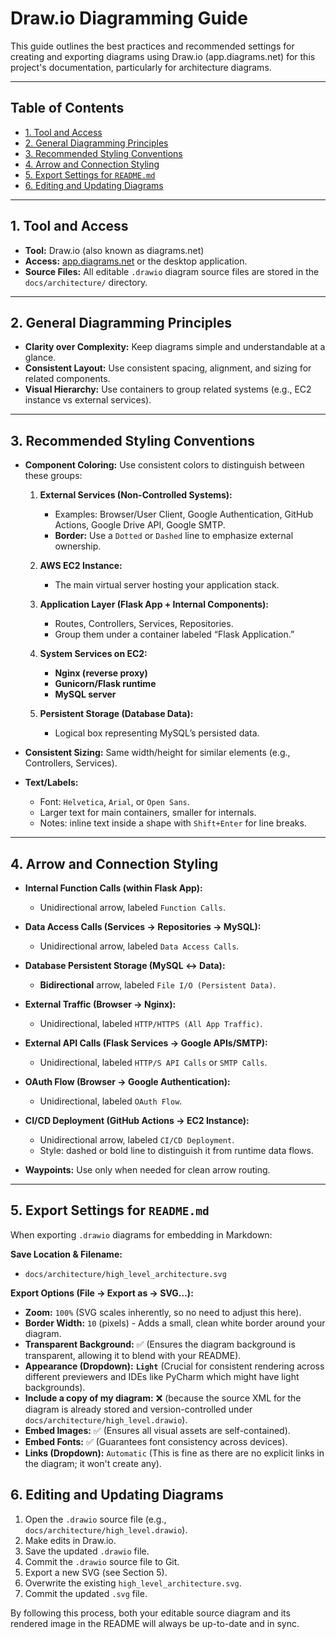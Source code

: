 # Draw.io Diagramming Guide

This guide outlines the best practices and recommended settings for creating and exporting diagrams using Draw\.io (app.diagrams.net) for this project's documentation, particularly for architecture diagrams.

---

## Table of Contents

* [1. Tool and Access](#1-tool-and-access)
* [2. General Diagramming Principles](#2-general-diagramming-principles)
* [3. Recommended Styling Conventions](#3-recommended-styling-conventions)
* [4. Arrow and Connection Styling](#4-arrow-and-connection-styling)
* [5. Export Settings for `README.md`](#5-export-settings-for-readmemd)
* [6. Editing and Updating Diagrams](#6-editing-and-updating-diagrams)

---

## 1. Tool and Access

* **Tool:** Draw\.io (also known as diagrams.net)
* **Access:** [app.diagrams.net](https://app.diagrams.net/) or the desktop application.
* **Source Files:** All editable `.drawio` diagram source files are stored in the `docs/architecture/` directory.

---

## 2. General Diagramming Principles

* **Clarity over Complexity:** Keep diagrams simple and understandable at a glance.
* **Consistent Layout:** Use consistent spacing, alignment, and sizing for related components.
* **Visual Hierarchy:** Use containers to group related systems (e.g., EC2 instance vs external services).

---

## 3. Recommended Styling Conventions

* **Component Coloring:**
  Use consistent colors to distinguish between these groups:

  1. **External Services (Non-Controlled Systems):**

     * Examples: Browser/User Client, Google Authentication, GitHub Actions, Google Drive API, Google SMTP.
     * **Border:** Use a `Dotted` or `Dashed` line to emphasize external ownership.

  2. **AWS EC2 Instance:**

     * The main virtual server hosting your application stack.

  3. **Application Layer (Flask App + Internal Components):**

     * Routes, Controllers, Services, Repositories.
     * Group them under a container labeled “Flask Application.”

  4. **System Services on EC2:**

     * **Nginx (reverse proxy)**
     * **Gunicorn/Flask runtime**
     * **MySQL server**

  5. **Persistent Storage (Database Data):**

     * Logical box representing MySQL’s persisted data.

* **Consistent Sizing:** Same width/height for similar elements (e.g., Controllers, Services).

* **Text/Labels:**

  * Font: `Helvetica`, `Arial`, or `Open Sans`.
  * Larger text for main containers, smaller for internals.
  * Notes: inline text inside a shape with `Shift+Enter` for line breaks.

---

## 4. Arrow and Connection Styling

* **Internal Function Calls (within Flask App):**

  * Unidirectional arrow, labeled `Function Calls`.

* **Data Access Calls (Services → Repositories → MySQL):**

  * Unidirectional arrow, labeled `Data Access Calls`.

* **Database Persistent Storage (MySQL ↔ Data):**

  * **Bidirectional** arrow, labeled `File I/O (Persistent Data)`.

* **External Traffic (Browser → Nginx):**

  * Unidirectional, labeled `HTTP/HTTPS (All App Traffic)`.

* **External API Calls (Flask Services → Google APIs/SMTP):**

  * Unidirectional, labeled `HTTP/S API Calls` or `SMTP Calls`.

* **OAuth Flow (Browser → Google Authentication):**

  * Unidirectional, labeled `OAuth Flow`.

* **CI/CD Deployment (GitHub Actions → EC2 Instance):**

  * Unidirectional arrow, labeled `CI/CD Deployment`.
  * Style: dashed or bold line to distinguish it from runtime data flows.

* **Waypoints:** Use only when needed for clean arrow routing.

---

## 5. Export Settings for `README.md`

When exporting `.drawio` diagrams for embedding in Markdown:

**Save Location & Filename:**

* `docs/architecture/high_level_architecture.svg`

**Export Options (File → Export as → SVG…):**

* **Zoom:** `100%` (SVG scales inherently, so no need to adjust this here).
* **Border Width:** `10` (pixels) - Adds a small, clean white border around your diagram.
* **Transparent Background:** ✅ (Ensures the diagram background is transparent, allowing it to blend with your README).
* **Appearance (Dropdown):** **`Light`** (Crucial for consistent rendering across different previewers and IDEs like PyCharm which might have light backgrounds).
* **Include a copy of my diagram:** ❌ (because the source XML for the diagram is already stored and version-controlled under `docs/architecture/high_level.drawio`).
* **Embed Images:** ✅ (Ensures all visual assets are self-contained).
* **Embed Fonts:** ✅ (Guarantees font consistency across devices).
* **Links (Dropdown):** `Automatic` (This is fine as there are no explicit links in the diagram; it won't create any).

## 6. Editing and Updating Diagrams

1. Open the `.drawio` source file (e.g., `docs/architecture/high_level.drawio`).
2. Make edits in Draw\.io.
3. Save the updated `.drawio` file.
4. Commit the `.drawio` source file to Git.
5. Export a new SVG (see Section 5).
6. Overwrite the existing `high_level_architecture.svg`.
7. Commit the updated `.svg` file.

By following this process, both your editable source diagram and its rendered image in the README will always be up-to-date and in sync.